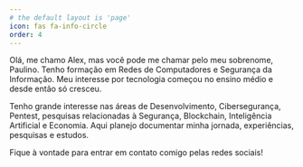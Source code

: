 ```yaml
---
# the default layout is 'page'
icon: fas fa-info-circle
order: 4
---
```


Olá, me chamo Alex, mas você pode me chamar pelo meu sobrenome, Paulino. Tenho formação em Redes de Computadores e Segurança da Informação. Meu interesse por tecnologia começou no ensino médio e desde então só cresceu.

Tenho grande interesse nas áreas de Desenvolvimento, Cibersegurança, Pentest, pesquisas relacionadas à Segurança, Blockchain, Inteligência Artificial e Economia. Aqui planejo documentar minha jornada, experiências, pesquisas e estudos.

Fique à vontade para entrar em contato comigo pelas redes sociais!
